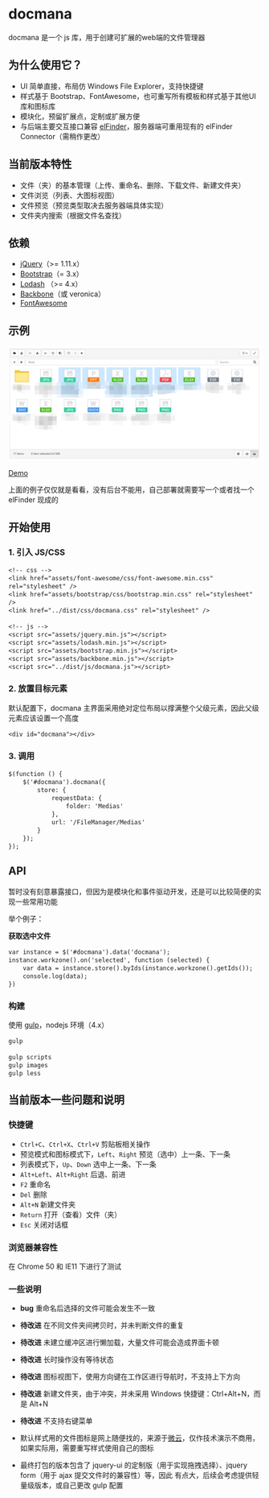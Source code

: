 # docmana

docmana 是一个 js 库，用于创建可扩展的web端的文件管理器

## 为什么使用它？

* UI 简单直接，布局仿 Windows File Explorer，支持快捷键
* 样式基于 Bootstrap、FontAwesome，也可重写所有模板和样式基于其他UI库和图标库
* 模块化，预留扩展点，定制或扩展方便
* 与后端主要交互接口兼容 [elFinder](https://github.com/Studio-42/elFinder)，服务器端可重用现有的 elFinder Connector（需稍作更改）

## 当前版本特性

* 文件（夹）的基本管理（上传、重命名、删除、下载文件、新建文件夹）
* 文件浏览（列表、大图标视图）
* 文件预览（预览类型取决去服务器端具体实现）
* 文件夹内搜索（根据文件名查找）

## 依赖

* [jQuery](https://github.com/jquery/jquery)（>= 1.11.x）
* [Bootstrap](https://github.com/twbs/bootstrap)（= 3.x）
* [Lodash](https://github.com/lodash/lodash) （>= 4.x）
* [Backbone](https://github.com/jashkenas/backbone)（或 veronica）
* [FontAwesome](https://github.com/FortAwesome/Font-Awesome)

## 示例

![Preview](preview.png)

[Demo](http://gochant.github.io/docmana)

上面的例子仅仅就是看看，没有后台不能用，自己部署就需要写一个或者找一个 elFinder 现成的


## 开始使用

### 1. 引入 JS/CSS

```
<!-- css -->
<link href="assets/font-awesome/css/font-awesome.min.css" rel="stylesheet" />
<link href="assets/bootstrap/css/bootstrap.min.css" rel="stylesheet" />
<link href="../dist/css/docmana.css" rel="stylesheet" />

<!-- js -->
<script src="assets/jquery.min.js"></script>
<script src="assets/lodash.min.js"></script>
<script src="assets/bootstrap.min.js"></script>
<script src="assets/backbone.min.js"></script>
<script src="../dist/js/docmana.js"></script>
```

### 2. 放置目标元素

默认配置下，docmana 主界面采用绝对定位布局以撑满整个父级元素，因此父级元素应该设置一个高度

```
<div id="docmana"></div>
```

### 3. 调用

```
$(function () {
    $('#docmana').docmana({
        store: {
            requestData: {
                folder: 'Medias'
            },
            url: '/FileManager/Medias'
        }
    });
});
```

## API

暂时没有刻意暴露接口，但因为是模块化和事件驱动开发，还是可以比较简便的实现一些常用功能

举个例子：

**获取选中文件**

```
var instance = $('#docmana').data('docmana');
instance.workzone().on('selected', function (selected) {
    var data = instance.store().byIds(instance.workzone().getIds());
    console.log(data);
})
```

### 构建

使用 [gulp](https://github.com/gulpjs/gulp)，nodejs 环境（4.x）

```
gulp

gulp scripts
gulp images
gulp less
```

## 当前版本一些问题和说明

### 快捷键

* `Ctrl+C`、`Ctrl+X`、`Ctrl+V` 剪贴板相关操作
* 预览模式和图标模式下，`Left`、`Right` 预览（选中）上一条、下一条
* 列表模式下，`Up`、`Down` 选中上一条、下一条
* `Alt+Left`、`Alt+Right` 后退、前进
* `F2` 重命名
* `Del` 删除
* `Alt+N` 新建文件夹
* `Return` 打开（查看）文件（夹） 
* `Esc` 关闭对话框

### 浏览器兼容性

在 Chrome 50 和 IE11 下进行了测试

### 一些说明

* **bug** 重命名后选择的文件可能会发生不一致
* **待改进** 在不同文件夹间拷贝时，并未判断文件的重复
* **待改进** 未建立缓冲区进行懒加载，大量文件可能会造成界面卡顿
* **待改进** 长时操作没有等待状态
* **待改进** 图标视图下，使用方向键在工作区进行导航时，不支持上下方向
* **待改进** 新建文件夹，由于冲突，并未采用 Windows 快捷键：Ctrl+Alt+N，而是 Alt+N
* **待改进** 不支持右键菜单

* 默认样式用的文件图标是网上随便找的，来源于[微云](http://www.weiyun.com/)，仅作技术演示不商用，如果实际用，需要重写样式使用自己的图标
* 最终打包的版本包含了 jquery-ui 的定制版（用于实现拖拽选择）、jquery form（用于 ajax 提交文件时的兼容性）等，因此
有点大，后续会考虑提供轻量级版本，或自己更改 gulp 配置 